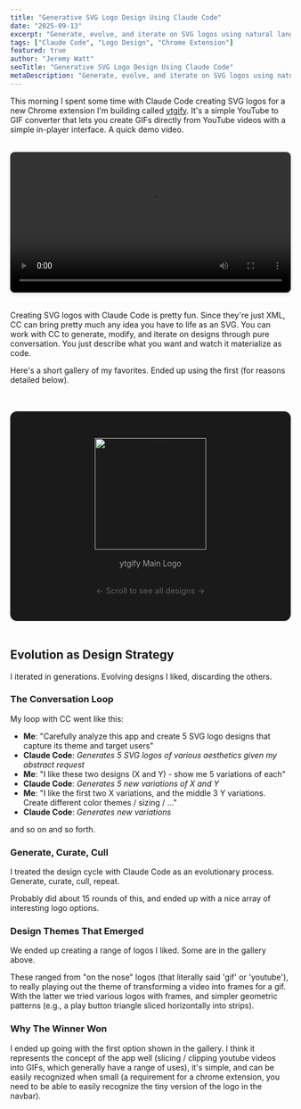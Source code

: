 ```yaml
---
title: "Generative SVG Logo Design Using Claude Code"
date: "2025-09-13"
excerpt: "Generate, evolve, and iterate on SVG logos using natural language and Claude Code."
tags: ["Claude Code", "Logo Design", "Chrome Extension"]
featured: true
author: "Jeremy Watt"
seoTitle: "Generative SVG Logo Design Using Claude Code"
metaDescription: "Generate, evolve, and iterate on SVG logos using natural language and Claude Code."
---
```


This morning I spent some time with Claude Code creating SVG logos for a new Chrome extension I'm building called [ytgify](https://github.com/neonwatty/ytgify).  It's a simple YouTube to GIF converter that lets you create GIFs directly from YouTube videos with a simple in-player interface.  A quick demo video.

<div style="max-width: 800px; margin: 2rem auto;">
  <video controls width="100%" style="border-radius: 8px; box-shadow: 0 4px 6px rgba(0, 0, 0, 0.1);">
    <source src="https://github.com/user-attachments/assets/dea017db-ec8d-41f7-9e9c-a1048cf5ae4c" type="video/mp4">
    Your browser does not support the video tag.
  </video>
</div>

Creating SVG logos with Claude Code is pretty fun.  Since they're just XML, CC can bring pretty much any idea you have to life as an SVG.  You can work with CC to generate, modify, and iterate on designs through pure conversation.  You just describe what you want and watch it materialize as code.

Here's a short gallery of my favorites.  Ended up using the first (for reasons detailed below).

<div class="logo-carousel-container" style="position: relative; max-width: 600px; margin: 3rem auto; background: #1a1a1a; border-radius: 12px; padding: 2rem; overflow: hidden;">
  <div class="logo-carousel" style="display: flex; overflow-x: auto; scroll-snap-type: x mandatory; scrollbar-width: thin; scrollbar-color: #4a5568 #1a1a1a; gap: 2rem; padding: 1rem 0;">
    <div class="logo-slide" style="flex: 0 0 100%; scroll-snap-align: center; display: flex; flex-direction: column; align-items: center;">
      <img src="/ytgify-logos/ytgify-logo.svg" alt="ytgify Main Logo" style="width: 200px; height: 200px; object-fit: contain; margin-bottom: 1rem;">
      <p style="color: #a0a0a0; text-align: center; margin: 0;">ytgify Main Logo</p>
    </div>
    <div class="logo-slide" style="flex: 0 0 100%; scroll-snap-align: center; display: flex; flex-direction: column; align-items: center;">
      <img src="/ytgify-logos/logo-youtube-gif-hybrid-v7.svg" alt="YouTube-GIF Hybrid" style="width: 200px; height: 200px; object-fit: contain; margin-bottom: 1rem;">
      <p style="color: #a0a0a0; text-align: center; margin: 0;">YouTube-GIF Hybrid</p>
    </div>
    <div class="logo-slide" style="flex: 0 0 100%; scroll-snap-align: center; display: flex; flex-direction: column; align-items: center;">
      <img src="/ytgify-logos/logo-frame-sequence-v1-integrated-play-variation-2-layered-depth-black-1.svg" alt="Frame Sequence with Depth" style="width: 200px; height: 200px; object-fit: contain; margin-bottom: 1rem;">
      <p style="color: #a0a0a0; text-align: center; margin: 0;">Frame Sequence with Depth</p>
    </div>
    <div class="logo-slide" style="flex: 0 0 100%; scroll-snap-align: center; display: flex; flex-direction: column; align-items: center;">
      <img src="/ytgify-logos/logo-neon-accessible-mintviolet.svg" alt="Mint Violet Variation" style="width: 200px; height: 200px; object-fit: contain; margin-bottom: 1rem;">
      <p style="color: #a0a0a0; text-align: center; margin: 0;">Mint Violet Variation</p>
    </div>
    <div class="logo-slide" style="flex: 0 0 100%; scroll-snap-align: center; display: flex; flex-direction: column; align-items: center;">
      <img src="/ytgify-logos/logo-abstract-time-capture.svg" alt="Abstract Time Capture" style="width: 200px; height: 200px; object-fit: contain; margin-bottom: 1rem;">
      <p style="color: #a0a0a0; text-align: center; margin: 0;">Abstract Time Capture</p>
    </div>
  </div>
  <p style="color: #606060; text-align: center; margin-top: 1rem; font-size: 0.9rem;">← Scroll to see all designs →</p>
</div>

<style>
.logo-carousel::-webkit-scrollbar {
  height: 8px;
}
.logo-carousel::-webkit-scrollbar-track {
  background: #1a1a1a;
  border-radius: 4px;
}
.logo-carousel::-webkit-scrollbar-thumb {
  background: #4a5568;
  border-radius: 4px;
}
.logo-carousel::-webkit-scrollbar-thumb:hover {
  background: #606060;
}
</style>

## Evolution as Design Strategy

I iterated in generations.  Evolving designs I liked, discarding the others.

### The Conversation Loop

My loop with CC went like this:

- **Me**: "Carefully analyze this app and create 5 SVG logo designs that capture its theme and target users"
- **Claude Code**: *Generates 5 SVG logos of various aesthetics given my abstract request*
- **Me**: "I like these two designs (X and Y) - show me 5 variations of each"
- **Claude Code**: *Generates 5 new variations of X and Y*
- **Me**: "I like the first two X variations, and the middle 3 Y variations.  Create different color themes / sizing / ..."
- **Claude Code**: *Generates new variations*

and so on and so forth.

### Generate, Curate, Cull

I treated the design cycle with Claude Code as an evolutionary process.  Generate, curate, cull, repeat.

Probably did about 15 rounds of this, and ended up with a nice array of interesting logo options.

### Design Themes That Emerged

We ended up creating a range of logos I liked.  Some are in the gallery above.

These ranged from "on the nose" logos (that literally said 'gif' or 'youtube'), to really playing out the theme of transforming a video into frames for a gif.  With the latter we tried various logos with frames, and simpler geometric patterns (e.g., a play button triangle sliced horizontally into strips).

### Why The Winner Won

I ended up going with the first option shown in the gallery.  I think it represents the concept of the app well (slicing / clipping youtube videos into GIFs, which generally have a range of uses), it's simple, and can be easily recognized when small (a requirement for a chrome extension, you need to be able to easily recognize the tiny version of the logo in the navbar).
